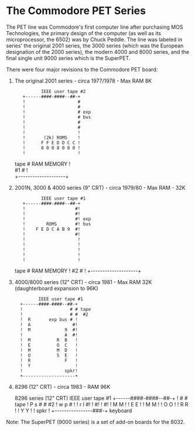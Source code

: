 # The Commodore PET Series

The PET line was Commodore's first computer line after purchasing MOS Technologies, the primary design of the computer (as well as its microprocessor, the 6502) was by Chuck Peddle.  The line was labeled in series' the original 2001 series, the 3000 series (which was the European designation of the 2000 series), the modern 4000 and 8000 series, and the final single unit 9000 series which is the SuperPET.

There were four major revisions to the Commodore PET board:

1. The original 2001 series - circa 1977/1978 - Max RAM 8K

	             IEEE user tape #2  
	      +------####-####--##-+    
	      !                    #    
	      !                    #    
	      !                    # exp
	      !                    # bus
	      !                    #    
	      !                    #    
	      !                    !    
	      !       (2k) ROMS    !    
	      !      F F E D D C C !    
	      !      8 0 0 8 0 8 0 !    
	      !                    !    
	 tape #       RAM MEMORY   !    
	  #1  #                    !    
	      +--------------------+    

2. 2001N, 3000 & 4000 series  (9" CRT) - circa 1979/80 - Max RAM - 32K

	             IEEE user tape #1
	      +------####-####--##-+
	      !                   #!
	      !                   #!
	      !                   #! exp
	      !        ROMS       #! bus
	      !    F E D C A B 9  #!
	      !                   #!
	      !                    !
	      !                    !
	      !                    !
	      !                    !
	      !                    !
	 tape #      RAM MEMORY    !
	  #2  #                    !
	      +--------------------+

3. 4000/8000 series (12" CRT) - circa 1981 - Max RAM 32K (daughterboard expansion to 96K)

	            IEEE user tape #1
	     +------####-####--##-+
	     !                  # # tape
	     !                  # #  #2
	     !  R       exp bus # !
	     !  A                #!
	     !  M             9  #!
	     !                A  #!
	     !  M          R  B   !
	     !  E          O  C   !
	     !  M          M  D   !
	     !  O          S  E   !
	     !  R             F   !
	     !  Y                 !
	     !                spkr!
	     +--------------------+

4. 8296 (12" CRT) - circa 1983 - RAM 96K

	 8296 series (12" CRT)
	            IEEE user tape #1
	     +------####-####--##-+
	     !                  # # tape
	     !  P s             # #  #2
	     !  w p             # !
	     !  r l              #!
	     !                   #!
	     !                   #!
	     !  M M               !
	     !  E E               !
	     !  M M               !
	     !  O O               !
	     !  R R               !
	     !  Y Y               !
	     !           spkr     !
	     +----------------###-+
	                     keyboard

Note: The SuperPET (9000 series) is a set of add-on boards for the 8032.

